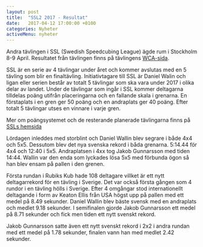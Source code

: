 ```yaml
---
layout: post
title:  "SSL2 2017 - Resultat"
date:   2017-04-12 17:00:00 +0100
categories: Nyheter
activeMenu: nyheter
---
```

Andra tävlingen i SSL (Swedish Speedcubing League) ägde rum i Stockholm 8-9 April. 
Resultatet från tävlingen finns på tävlingens [WCA-sida](https://www.worldcubeassociation.org/competitions/SSL2Stockholm2017). 

SSL är en serie av 4 tävlingar under året och kommer avslutas med en 5 tävling som blir en finaltävling. Initiativtagare till SSL är Daniel Walin och ligan eller serien består av totalt 5 tävlingar som ska vara under 2017 i olika delar av landet. Under de tävlingar som ingår i SSL kommer deltagarna tilldelas poäng utifrån placeringarna och en fallande skala i grenarna. En förstaplats i en gren ger 50 poäng och en andraplats ger 40 poäng. Efter totalt 5 tävlingar utses en vinnare i varje gren. 

Mer om poängsystemet och de resterande planerade tävlingarna finns på [SSLs hemsida](http://ssl-se.webnode.se/)

Lördagen inleddes med storblint och Daniel Wallin blev segrare i både 4x4 och 5x5. Dessutom blev det nya svenska rekord i båda grenarna. 5:14.44 för 4x4 och 12:40 i 5x5. Andraplatsen i 4xx tog Jakob Gunnarsson med tiden 14:44. Wallin var den enda som lyckades lösa 5x5 med förbunda ögon så han blev ensam på pallen i den grenen. 

Första rundan i Rubiks Kub hade 108 deltagare villket är ett nytt deltagarrekord för en tävling i Sverige. Det var också första gången som 4 rundor i en tävling hölls i Sverige. Efter 4 omgångar stod internationellt deltagande i form av Keaton Ellis från USA högst upp på pallen med ett medel på 8.49 sekunder. Daniel Wallin blev bäste svensk med en andraplats och medlet 9.18 sekunder. I semifinalen gjorde Jakob Gunnarsson ett medel på 8.71 sekunder och fick men tiden ett nytt svenskt rekord. 

Jakob Gunnarsson satte även ett nytt svenskt rekord i 2x2 i andra rundan med ett medel på 1.78 sekunder, finalen vann han med medlet 2.42 sekunder. 


